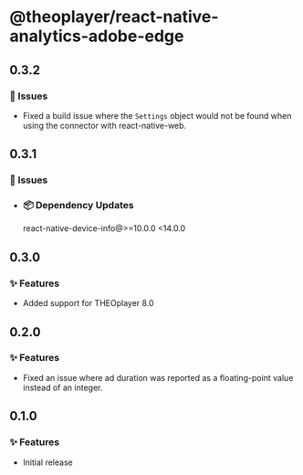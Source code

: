 # @theoplayer/react-native-analytics-adobe-edge

## 0.3.2

### 🐛 Issues

- Fixed a build issue where the `Settings` object would not be found when using the connector with react-native-web.

## 0.3.1

### 🐛 Issues

- ### 📦 Dependency Updates

  react-native-device-info@>=10.0.0 <14.0.0

## 0.3.0

### ✨ Features

- Added support for THEOplayer 8.0

## 0.2.0

### ✨ Features

- Fixed an issue where ad duration was reported as a floating-point value instead of an integer.

## 0.1.0

### ✨ Features

- Initial release

